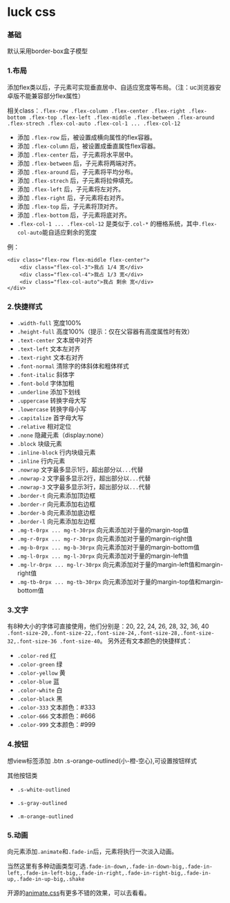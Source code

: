# luck css 

### 基础
默认采用border-box盒子模型

### 1.布局

添加flex类以后，子元素可实现垂直居中、自适应宽度等布局。（注：uc浏览器安卓版不能兼容部分flex属性）

相关class：`.flex-row .flex-column .flex-center .flex-right .flex-bottom .flex-top .flex-left .flex-middle .flex-between .flex-around .flex-strech .flex-col-auto .flex-col-1 ... .flex-col-12`

- 添加 `.flex-row` 后，被设置成横向属性的flex容器。
- 添加 `.flex-column` 后，被设置成垂直属性flex容器。
- 添加 `.flex-center` 后，子元素将水平居中。
- 添加 `.flex-between` 后，子元素将两端对齐。
- 添加 `.flex-around` 后，子元素将平均分布。
- 添加 `.flex-strech` 后，子元素将拉伸填充。
- 添加 `.flex-left` 后，子元素将左对齐。
- 添加 `.flex-right` 后，子元素将右对齐。
- 添加 `.flex-top` 后，子元素将顶对齐。
- 添加 `.flex-bottom` 后，子元素将底对齐。
- `.flex-col-1 ... .flex-col-12` 是类似于`.col-*` 的栅格系统，其中`.flex-col-auto`能自适应剩余的宽度

例：
        
    <div class="flex-row flex-middle flex-center">
        <div class="flex-col-3">我占 1/4 宽</div>
        <div class="flex-col-4">我占 1/3 宽</div>
        <div class="flex-col-auto">我占 剩余 宽</div>
    </div>
    
    


### 2.快捷样式

- `.width-full` 宽度100%
- `.height-full` 高度100%（提示：仅在父容器有高度属性时有效）
- `.text-center` 文本居中对齐
- `.text-left` 文本左对齐
- `.text-right` 文本右对齐
- `.font-normal` 清除字的体斜体和粗体样式
- `.font-italic` 斜体字
- `.font-bold` 字体加粗
- `.underline` 添加下划线
- `.uppercase` 转换字母大写
- `.lowercase` 转换字母小写
- `.capitalize` 首字母大写
- `.relative` 相对定位
- `.none` 隐藏元素（display:none）
- `.block` 块级元素
- `.inline-block` 行内块级元素
- `.inline` 行内元素
- `.nowrap` 文字最多显示1行，超出部分以`...`代替
- `.nowrap-2` 文字最多显示2行，超出部分以`...`代替
- `.nowrap-3` 文字最多显示3行，超出部分以`...`代替
- `.border-t` 向元素添加顶边框
- `.border-r` 向元素添加右边框
- `.border-b` 向元素添加底边框
- `.border-l` 向元素添加左边框
- `.mg-t-0rpx ... mg-t-30rpx` 向元素添加对于量的margin-top值
- `.mg-r-0rpx ... mg-r-30rpx` 向元素添加对于量的margin-right值
- `.mg-b-0rpx ... mg-b-30rpx` 向元素添加对于量的margin-bottom值
- `.mg-l-0rpx ... mg-l-30rpx` 向元素添加对于量的margin-left值
- `.mg-lr-0rpx ... mg-lr-30rpx` 向元素添加对于量的margin-left值和margin-right值
- `.mg-tb-0rpx ... mg-tb-30rpx` 向元素添加对于量的margin-top值和margin-bottom值




### 3.文字
有8种大小的字体可直接使用，他们分别是：20, 22, 24, 26, 28, 32, 36, 40
`.font-size-20,.font-size-22,.font-size-24,.font-size-28,.font-size-32,.font-size-36 .font-size-40`。 
另外还有文本颜色的快捷样式：
- `.color-red` 红
- `.color-green` 绿
- `.color-yellow` 黄
- `.color-blue` 蓝
- `.color-white` 白
- `.color-black` 黑
- `.color-333` 文本颜色：#333
- `.color-666` 文本颜色：#666
- `.color-999` 文本颜色：#999


### 4.按钮

想view标签添加 .btn .s-orange-outlined(小-橙-空心),可设置按钮样式

其他按钮类 

- `.s-white-outlined`
- `.s-gray-outlined`
- `.m-orange-outlined`


    <view class="btn type1"></view>
    
    
    
### 5.动画
向元素添加`.animate`和`.fade-in`后，元素将执行一次淡入动画。

当然这里有多种动画类型可选`.fade-in-down,.fade-in-down-big,.fade-in-left,.fade-in-left-big,.fade-in-right,.fade-in-right-big,.fade-in-up,.fade-in-up-big,.shake`

开源的[animate.css](https://github.com/daneden/animate.css)有更多不错的效果，可以去看看。

